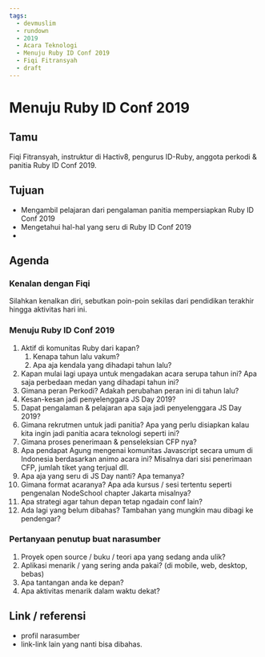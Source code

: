 ```yaml
---
tags:
  - devmuslim
  - rundown
  - 2019
  - Acara Teknologi
  - Menuju Ruby ID Conf 2019
  - Fiqi Fitransyah
  - draft
---
```


# Menuju Ruby ID Conf 2019

## Tamu

Fiqi Fitransyah, instruktur di Hactiv8, pengurus ID-Ruby, anggota perkodi & panitia Ruby ID Conf 2019.

## Tujuan

- Mengambil pelajaran dari pengalaman panitia mempersiapkan Ruby ID Conf 2019
- Mengetahui hal-hal yang seru di Ruby ID Conf 2019
- 

## Agenda

### Kenalan dengan Fiqi

Silahkan kenalkan diri, sebutkan poin-poin sekilas dari pendidikan terakhir hingga aktivitas hari ini.

### Menuju Ruby ID Conf 2019

1. Aktif di komunitas Ruby dari kapan?
   1. Kenapa tahun lalu vakum?
   2. Apa aja kendala yang dihadapi tahun lalu?
2. Kapan mulai lagi upaya untuk mengadakan acara serupa tahun ini? Apa saja perbedaan medan yang dihadapi tahun ini?
3. Gimana peran Perkodi? Adakah perubahan peran ini di tahun lalu?
4. Kesan-kesan jadi penyelenggara JS Day 2019?
5. Dapat pengalaman & pelajaran apa saja jadi penyelenggara JS Day 2019?
6. Gimana rekrutmen untuk jadi panitia? Apa yang perlu disiapkan kalau kita ingin jadi panitia acara teknologi seperti ini?
7. Gimana proses penerimaan & penseleksian CFP nya?
8. Apa pendapat Agung mengenai komunitas Javascript secara umum di Indonesia berdasarkan animo acara ini? Misalnya dari sisi penerimaan CFP, jumlah tiket yang terjual dll.
9. Apa aja yang seru di JS Day nanti? Apa temanya?
10. Gimana format acaranya? Apa ada kursus / sesi tertentu seperti pengenalan NodeSchool chapter Jakarta misalnya?
11. Apa strategi agar tahun depan tetap ngadain conf lain?
12. Ada lagi yang belum dibahas? Tambahan yang mungkin mau dibagi ke pendengar?

### Pertanyaan penutup buat narasumber

1. Proyek open source / buku / teori apa yang sedang anda ulik?
1. Aplikasi menarik / yang sering anda pakai? (di mobile, web, desktop, bebas)
1. Apa tantangan anda ke depan?
1. Apa aktivitas menarik dalam waktu dekat?

## Link / referensi

- profil narasumber
- link-link lain yang nanti bisa dibahas.
